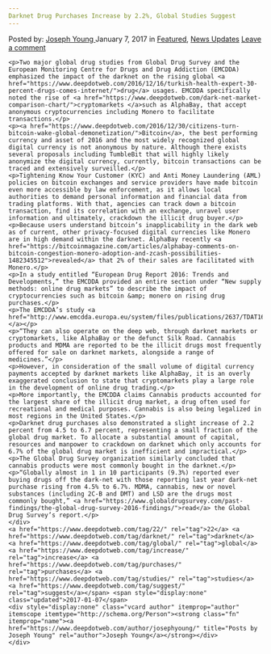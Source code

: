 ```yaml
---
Darknet Drug Purchases Increase by 2.2%, Global Studies Suggest
---
```

<article class="post-listing post-17367 post type-post status-publish format-standard has-post-thumbnail hentry  tag-2700 tag-darknet tag-global tag-increase tag-purchases tag-studies tag-suggest">
    <div class="post-inner">
        <span>Posted by: <a href="https://www.deepdotweb.com/author/josephyoung/" title="">Joseph Young </a></span>
    <span>January 7, 2017</span>
    <span>in <a href="https://www.deepdotweb.com/category/deepdot-news/" rel="category tag">Featured</a>, <a href="https://www.deepdotweb.com/category/news-updates/" rel="category tag">News Updates</a></span>
    <span><a href="https://www.deepdotweb.com/2017/01/07/darknet-drug-purchases-increase-2-2-global-studies-suggest/#respond">Leave a comment</a></span>
    </p>
    <div class="clear"></div>
    
    <p>Two major global drug studies from Global Drug Survey and the European Monitoring Centre for Drugs and Drug Addiction (EMCDDA) emphasized the impact of the darknet on the rising global <a href="https://www.deepdotweb.com/2016/12/16/turkish-health-expert-30-percent-drugs-comes-internet/">drug</a> usages. EMCDDA specifically noted the rise of <a href="https://www.deepdotweb.com/dark-net-market-comparison-chart/">cryptomarkets </a>such as AlphaBay, that accept anonymous cryptocurrencies including Monero to facilitate transactions.</p>
    <p><a href="https://www.deepdotweb.com/2016/12/30/citizens-turn-bitcoin-wake-global-demonetization/">Bitcoin</a>, the best performing currency and asset of 2016 and the most widely recognized global digital currency is not anonymous by nature. Although there exists several proposals including TumbleBit that will highly likely anonymize the digital currency, currently, bitcoin transactions can be traced and extensively surveilled.</p>
    <p>Tightening Know Your Customer (KYC) and Anti Money Laundering (AML) policies on bitcoin exchanges and service providers have made bitcoin even more accessible by law enforcement, as it allows local authorities to demand personal information and financial data from trading platforms. With that, agencies can track down a bitcoin transaction, find its correlation with an exchange, unravel user information and ultimately, crackdown the illicit drug buyer.</p>
    <p>Because users understand bitcoin’s inapplicability in the dark web as of current, other privacy-focused digital currencies like Monero are in high demand within the darknet. AlphaBay recently <a href="https://bitcoinmagazine.com/articles/alphabay-comments-on-bitcoin-congestion-monero-adoption-and-zcash-possibilities-1482345512">revealed</a> that 2% of their sales are facilitated with Monero.</p>
    <p>In a study entitled “European Drug Report 2016: Trends and Developments,” the EMCDDA provided an entire section under “New supply methods: online drug markets” to describe the impact of cryptocurrencies such as bitcoin &amp; monero on rising drug purchases.</p>
    <p>The EMCDDA’s study <a href="http://www.emcdda.europa.eu/system/files/publications/2637/TDAT16001ENN.pdf">read:</a></p>
    <p>“They can also operate on the deep web, through darknet markets or cryptomarkets, like AlphaBay or the defunct Silk Road. Cannabis products and MDMA are reported to be the illicit drugs most frequently offered for sale on darknet markets, alongside a range of medicines.”</p>
    <p>However, in consideration of the small volume of digital currency payments accepted by darknet markets like AlphaBay, it is an overly exaggerated conclusion to state that cryptomarkets play a large role in the development of online drug trading.</p>
    <p>More importantly, the EMCDDA claims Cannabis products accounted for the largest share of the illicit drug market, a drug often used for recreational and medical purposes. Cannabis is also being legalized in most regions in the United States.</p>
    <p>Darknet drug purchases also demonstrated a slight increase of 2.2 percent from 4.5 to 6.7 percent, representing a small fraction of the global drug market. To allocate a substantial amount of capital, resources and manpower to crackdown on darknet which only accounts for 6.7% of the global drug market is inefficient and impractical.</p>
    <p>The Global Drug Survey organization similarly concluded that cannabis products were most commonly bought in the darknet.</p>
    <p>“Globally almost in 1 in 10 participants (9.3%) reported ever buying drugs off the dark-net with those reporting last year dark-net purchase rising from 4.5% to 6.7%. MDMA, cannabis, new or novel substances (including 2C-B and DMT) and LSD are the drugs most commonly bought,” <a href="https://www.globaldrugsurvey.com/past-findings/the-global-drug-survey-2016-findings/">read</a> the Global Drug Survey’s report.</p>
    </div>
    <a href="https://www.deepdotweb.com/tag/22/" rel="tag">22</a> <a href="https://www.deepdotweb.com/tag/darknet/" rel="tag">darknet</a>  <a href="https://www.deepdotweb.com/tag/global/" rel="tag">global</a> <a href="https://www.deepdotweb.com/tag/increase/" rel="tag">increase</a> <a href="https://www.deepdotweb.com/tag/purchases/" rel="tag">purchases</a> <a href="https://www.deepdotweb.com/tag/studies/" rel="tag">studies</a> <a href="https://www.deepdotweb.com/tag/suggest/" rel="tag">suggest</a></span> <span style="display:none" class="updated">2017-01-07</span>
    <div style="display:none" class="vcard author" itemprop="author" itemscope itemtype="http://schema.org/Person"><strong class="fn" itemprop="name"><a href="https://www.deepdotweb.com/author/josephyoung/" title="Posts by Joseph Young" rel="author">Joseph Young</a></strong></div>
    </div>
</article>

